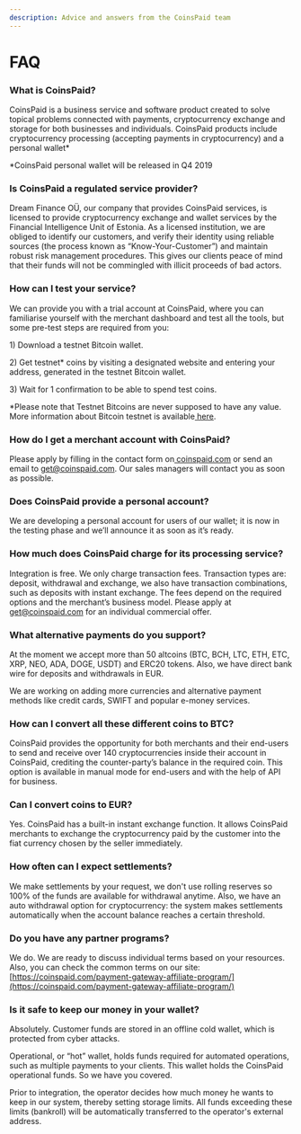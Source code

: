 ```yaml
---
description: Advice and answers from the CoinsPaid team
---
```


# FAQ

### **What is CoinsPaid?**

CoinsPaid is a business service and software product created to solve topical problems connected with payments, cryptocurrency exchange and storage for both businesses and individuals. CoinsPaid products include cryptocurrency processing \(accepting payments in cryptocurrency\) and a personal wallet\*  
  
\*CoinsPaid personal wallet will be released in Q4 2019

### Is CoinsPaid a regulated service provider?

Dream Finance OÜ, our company that provides CoinsPaid services, is licensed to provide cryptocurrency exchange and wallet services by the Financial Intelligence Unit of Estonia. As a licensed institution, we are obliged to identify our customers, and verify their identity using reliable sources \(the process known as “Know-Your-Customer”\) and maintain robust risk management procedures. This gives our clients peace of mind that their funds will not be commingled with illicit proceeds of bad actors.

### **How can I test your service?**

We can provide you with a trial account at CoinsPaid, where you can familiarise yourself with the merchant dashboard and test all the tools, but some pre-test steps are required from you:

1\) Download a testnet Bitcoin wallet.

2\) Get testnet\* coins by visiting a designated website and entering your address, generated in the testnet Bitcoin wallet.

3\) Wait for 1 confirmation to be able to spend test coins.

\*Please note that Testnet Bitcoins are never supposed to have any value. More information about Bitcoin testnet is available[ here](https://en.bitcoin.it/wiki/Testnet).

### **How do I get a merchant account with CoinsPaid?**

Please apply by filling in the contact form on[ coinspaid.com](http://coinspaid.com/) or send an email to get@coinspaid.com. Our sales managers will contact you as soon as possible.

### **Does CoinsPaid provide a personal account?**

We are developing a personal account for users of our wallet; it is now in the testing phase and we’ll announce it as soon as it’s ready.

### **How much does CoinsPaid charge for its processing service?**

Integration is free. We only charge transaction fees. Transaction types are: deposit, withdrawal and exchange, we also have transaction combinations, such as deposits with instant exchange. The fees depend on the required options and the merchant’s business model. Please apply at get@coinspaid.com for an individual commercial offer.

### **What alternative payments do you support?**

At the moment we accept more than 50 altcoins \(BTC, BCH, LTC, ETH, ETC, XRP, NEO, ADA, DOGE, USDT\) and ERC20 tokens. Also, we have direct bank wire for deposits and withdrawals in EUR.

We are working on adding more currencies and alternative payment methods like credit cards, SWIFT and popular e-money services.

### **How can I convert all these different coins to BTC?**

CoinsPaid provides the opportunity for both merchants and their end-users to send and receive over 140 cryptocurrencies inside their account in CoinsPaid, crediting the counter-party’s balance in the required coin. This option is available in manual mode for end-users and with the help of API for business.

### **Can I convert coins to EUR?**

Yes. CoinsPaid has a built-in instant exchange function. It allows CoinsPaid merchants to exchange the cryptocurrency paid by the customer into the fiat currency chosen by the seller immediately.

### **How often can I expect settlements?**

We make settlements by your request, we don't use rolling reserves so 100% of the funds are available for withdrawal anytime. Also, we have an auto withdrawal option for cryptocurrency: the system makes settlements automatically when the account balance reaches a certain threshold.

### **Do you have any partner programs?**

We do. We are ready to discuss individual terms based on your resources. Also, you can check the common terms on our site: [https://coinspaid.com/payment-gateway-affiliate-program/](https://coinspaid.com/payment-gateway-affiliate-program/)

### **Is it safe to keep our money in your wallet?**

Absolutely. Customer funds are stored in an offline cold wallet, which is protected from cyber attacks.

Operational, or “hot” wallet, holds funds required for automated operations, such as multiple payments to your clients. This wallet holds the CoinsPaid operational funds. So we have you covered.

Prior to integration, the operator decides how much money he wants to keep in our system, thereby setting storage limits. All funds exceeding these limits \(bankroll\) will be automatically transferred to the operator's external address.

